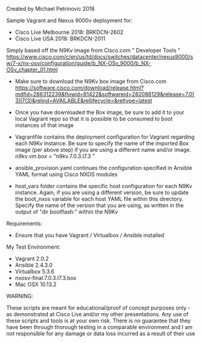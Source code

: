 Created by Michael Petrinovic 2018

Sample Vagrant and Nexus 9000v deployment for:
* Cisco Live Melbourne 2018: BRKDCN-2602
* Cisco Live USA 2018: BRKDCN-2011

Simply based off the N9Kv image from Cisco.com " Developer Tools "
https://www.cisco.com/c/en/us/td/docs/switches/datacenter/nexus9000/sw/7-x/nx-osv/configuration/guide/b_NX-OSv_9000/b_NX-OSv_chapter_01.html


* Make sure to download the N9Kv box image from Cisco.com
https://software.cisco.com/download/release.html?mdfid=286312239&flowid=81422&softwareid=282088129&release=7.0(3)I7(3)&relind=AVAILABLE&rellifecycle=&reltype=latest

* Once you have downloaded the Box image, be sure to add it to your local Vagrant repo so that it is possible to be consumed to boot instances of that image

* Vagrantfile contains the deployment configuration for Vagrant regarding each N9Kv instance. Be sure to specify the name of the imported Box image (per above step) if you are using a different name and/or image.  n9kv.vm.box = "n9kv.7.0.3.I7.3
"
* ansible_provision.yaml continues the configuration specified in Ansible YAML format using Cisco NXOS modules

* host_vars folder contains the specific host configuration for each N9Kv instance. Again, if you are using a different version, be sure to update the boot_nxos variable for each host YAML file within this directory. Specify the name of the version that you are using, as written in the output of "dir bootflash:" within the N9Kv

Requirements:
* Ensure that you have Vagrant / Virtualbox / Ansible installed

My Test Environment:
* Vagrant 2.0.2
* Ansible 2.4.3.0
* Virtualbox 5.3.6
* nxosv-final.7.0.3.I7.3.box
* Mac OSX 10.13.2


WARNING:

These scripts are meant for educational/proof of concept purposes only - as demonstrated at Cisco Live and/or my other presentations. Any use of these scripts and tools is at your own risk. There is no guarantee that they have been through thorough testing in a comparable environment and I am not responsible for any damage or data loss incurred as a result of their use
